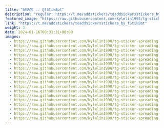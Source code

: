 ```yaml
---
title: "贴纸包 :: @fStikBot"
description: "regular: https://t.me/addstickers/teaddsickersstickers_by_fStikBot"
featured_image: "https://raw.githubusercontent.com/kylelin1998/tg-sticker-spreading-worldwide-images/main/img/fdc5d60b-184d-41e8-a588-b158fcd01561.jpg"
link: "https://t.me/addstickers/teaddsickersstickers_by_fStikBot"
weight: 3
date: 2024-01-16T00:31:31+08:00
images:
  - https://raw.githubusercontent.com/kylelin1998/tg-sticker-spreading-worldwide-images/main/img/fdc5d60b-184d-41e8-a588-b158fcd01561.jpg
  - https://raw.githubusercontent.com/kylelin1998/tg-sticker-spreading-worldwide-images/main/img/e472f7dc-1630-47c0-a909-935758075fab.jpg
  - https://raw.githubusercontent.com/kylelin1998/tg-sticker-spreading-worldwide-images/main/img/70f57e5d-6610-44ec-9012-86b29514ab01.jpg
  - https://raw.githubusercontent.com/kylelin1998/tg-sticker-spreading-worldwide-images/main/img/db09b150-5b1c-4bbf-aa01-1c95de310985.jpg
  - https://raw.githubusercontent.com/kylelin1998/tg-sticker-spreading-worldwide-images/main/img/c1784396-8c8b-45dd-a2df-4d2a6e188e28.jpg
  - https://raw.githubusercontent.com/kylelin1998/tg-sticker-spreading-worldwide-images/main/img/bce53cca-6179-422d-92ca-813f0ed245bf.jpg
  - https://raw.githubusercontent.com/kylelin1998/tg-sticker-spreading-worldwide-images/main/img/c3d829cc-75fb-4e4d-8cd1-4924141e19a2.jpg
  - https://raw.githubusercontent.com/kylelin1998/tg-sticker-spreading-worldwide-images/main/img/7b940f4a-4778-4352-a812-b431e65c5947.jpg
  - https://raw.githubusercontent.com/kylelin1998/tg-sticker-spreading-worldwide-images/main/img/5b35a09f-48af-4100-aeb6-08ad00d3376a.jpg
  - https://raw.githubusercontent.com/kylelin1998/tg-sticker-spreading-worldwide-images/main/img/1a938664-b0bc-4d8b-ad82-81dc6e6deead.jpg
  - https://raw.githubusercontent.com/kylelin1998/tg-sticker-spreading-worldwide-images/main/img/383deb16-4be5-48a2-86b9-250a75b78475.jpg
  - https://raw.githubusercontent.com/kylelin1998/tg-sticker-spreading-worldwide-images/main/img/de2d26e9-ec2b-40c5-8c78-e68f8fd11afe.jpg
  - https://raw.githubusercontent.com/kylelin1998/tg-sticker-spreading-worldwide-images/main/img/99e26be3-a3e3-4c26-939f-88bb819fbaed.jpg
  - https://raw.githubusercontent.com/kylelin1998/tg-sticker-spreading-worldwide-images/main/img/46185433-07d0-4e4a-b6eb-6e1f2a2eb3fb.jpg
  - https://raw.githubusercontent.com/kylelin1998/tg-sticker-spreading-worldwide-images/main/img/5ab84a7e-16ac-47c3-b4c0-f843515bf97d.jpg
  - https://raw.githubusercontent.com/kylelin1998/tg-sticker-spreading-worldwide-images/main/img/5aef0dba-8b61-4601-8a8d-cd5c65b3a248.jpg
  - https://raw.githubusercontent.com/kylelin1998/tg-sticker-spreading-worldwide-images/main/img/25f02489-c10f-46c5-bbb1-623d994a1be3.jpg
  - https://raw.githubusercontent.com/kylelin1998/tg-sticker-spreading-worldwide-images/main/img/dbce9ec4-ad43-4591-a789-cd9df3214777.jpg
---
```

